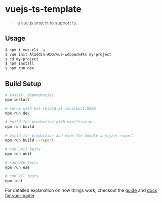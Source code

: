 # vuejs-ts-template

> a vue.js project to support ts.

## Usage

```bash
$ npm i vue-cli -g
$ vue init Aladdin-ADD/vue-webpack#ts my-project
$ cd my-project
$ npm install
$ npm run dev
```

## Build Setup

``` bash
# install dependencies
npm install

# serve with hot reload at localhost:8080
npm run dev

# build for production with minification
npm run build

# build for production and view the bundle analyzer report
npm run build --report

# run unit tests
npm run unit

# run e2e tests
npm run e2e

# run all tests
npm test
```

For detailed explanation on how things work, checkout the [guide](http://vuejs-templates.github.io/webpack/) and [docs for vue-loader](http://vuejs.github.io/vue-loader).
